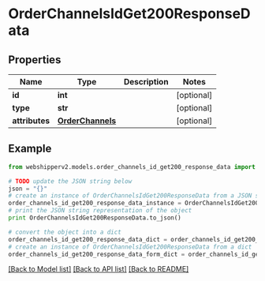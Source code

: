 # OrderChannelsIdGet200ResponseData


## Properties
Name | Type | Description | Notes
------------ | ------------- | ------------- | -------------
**id** | **int** |  | [optional] 
**type** | **str** |  | [optional] 
**attributes** | [**OrderChannels**](OrderChannels.md) |  | [optional] 

## Example

```python
from webshipperv2.models.order_channels_id_get200_response_data import OrderChannelsIdGet200ResponseData

# TODO update the JSON string below
json = "{}"
# create an instance of OrderChannelsIdGet200ResponseData from a JSON string
order_channels_id_get200_response_data_instance = OrderChannelsIdGet200ResponseData.from_json(json)
# print the JSON string representation of the object
print OrderChannelsIdGet200ResponseData.to_json()

# convert the object into a dict
order_channels_id_get200_response_data_dict = order_channels_id_get200_response_data_instance.to_dict()
# create an instance of OrderChannelsIdGet200ResponseData from a dict
order_channels_id_get200_response_data_form_dict = order_channels_id_get200_response_data.from_dict(order_channels_id_get200_response_data_dict)
```
[[Back to Model list]](../README.md#documentation-for-models) [[Back to API list]](../README.md#documentation-for-api-endpoints) [[Back to README]](../README.md)


